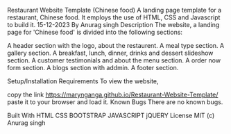 Restaurant Website Template (Chinese food)
A landing page template for a restaurant, Chinese food. It employs the use of HTML, CSS and Javascript to build it. 15-12-2023
By Anurag singh
Description
The website, a landing page for 'Chinese food' is divided into the following sections:

A header section with the logo, about the restaurent.
A meal type section.
A gallery section.
A breakfast, lunch, dinner, drinks and dessert slideshow section.
A customer testimonials and about the menu section.
A order now form section.
A blogs section with addmin.
A footer section.

Setup/Installation Requirements
To view the website,

copy the link https://marynganga.github.io/Restaurant-Website-Template/ paste it to your browser and load it.
Known Bugs
There are no known bugs.

Built With
HTML
CSS
BOOTSTRAP
JAVASCRIPT
jQUERY
License
MIT (c) Anurag singh
